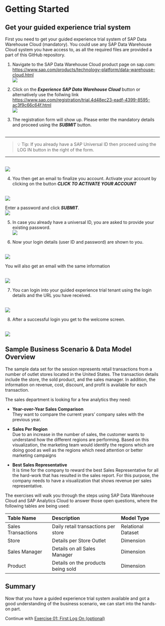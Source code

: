 # Getting Started

## Get your guided experience trial system 

First you need to get your guided experience trial system of SAP Data Warehouse Cloud (mandatory). You could use any SAP Data Warehouse Cloud system you have access to, as all the required files are provided a part of this GitHub repository. 

1.	Navigate to the SAP Data Warehouse Cloud product page on sap.com: <br> https://www.sap.com/products/technology-platform/data-warehouse-cloud.html
<br>![](images/01_DWC-product_page.png)

2.  Click on the ***Experience SAP Data Warehouse Cloud*** button or alternatively use the follwing link <br>
https://www.sap.com/registration/trial.4d48ec23-eadf-4399-8595-ac3f9c66c64f.html
<br>![](images/02_DWC_guided_experience.png)

3.  The registration form will show up. Please enter the mandatory details and proceed using the ***SUBMIT*** button.<br><br>

---

> :bulb: Tip: If you already have a SAP Universal ID then proceed using the LOG IN button in the right of the form. 

---

<br>![](images/03_DWC_trial_reg_form.png)

4.  You then get an email to finalize you account. Activate your account by clicking on the button ***CLICK TO ACTIVATE YOUR ACCOUNT***

<br>![](images/04_DWC_finalize_account_email.png)
  
  Enter a password and click ***SUBMIT***.
  <br>![](images/05_DWC_finalize_account.png)
  
5.  In case you already have a universal ID, you are asked to provide your existing password.
<br>![](images/07_Universal_ID_PW.png)

6.  Now your login details (user ID and password) are shown to you. 

<br>![](images/08_DWC_Welcome_trial_message.png)

  You will also get an email with the same information

<br>![](images/09_DWC_welcome_trial_email.png)

7.  You can login into your guided experience trial tenant using the login details and the URL you have received.

<br>![](images/10_DWC_trial_login.png)

8.  After a successful login you get to the welcome screen.

<br>![](images/11_DWC_WelcomeScreen.png)

## Sample Business Scenario & Data Model Overview 

The sample data set for the session represents retail transactions from a number of outlet stores located in the United States. The transaction details include the store, the sold product, and the sales manager. In addition, the information on revenue, cost, discount, and profit is available for each transaction. 

The sales department is looking for a few analytics they need:

* **Year-over-Year Sales Comparison**<br>
They want to compare the current years’ company sales with the previous year.  

* **Sales Per Region**<br>
Due to an increase in the number of sales, the customer wants to understand how the different regions are  performing. Based on this visualization, the marketing team would identify the regions which are doing good as  well as the regions which need attention or better marketing campaigns  

* **Best Sales Representative**<br>
It is time for the company to reward the best Sales Representative for all the hard-work that has resulted in the  sales report. For this purpose, the company needs to have a visualization that shows revenue per sales  representative.  

The exercises will walk you through the steps using SAP Data Warehouse Cloud and SAP Analytics Cloud to answer those open questions, where the following tables are being used:  

| Table Name          | Description                           | Model Type          |
|:--------------------|:--------------------------------------|:--------------------|
| Sales Transactions  | Daily retail transactions per store   | Relational Dataset  |
| Store	              | Details per Store Outlet              | Dimension           | 
| Sales Manager       | Details on all Sales Manager          | Dimension           | 
| Product             | Details on the products being sold    | Dimension           | 


## Summary

Now that you have a guided experience trial system available and got a good understanding of the business scenario, we can start into the hands-on part.

Continue with [Exercise 01: First Log On (optional)](../ex01/README.md)
